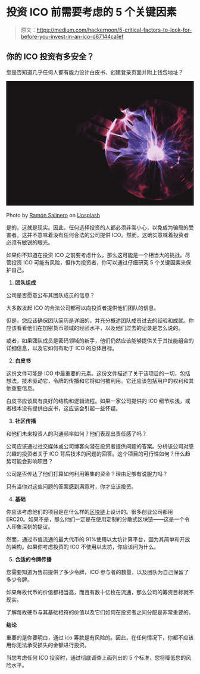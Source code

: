 # 投资 ICO 前需要考虑的 5 个关键因素

> 原文：<https://medium.com/hackernoon/5-critical-factors-to-look-for-before-you-invest-in-an-ico-d67144ca1ef>

## 你的 ICO 投资有多安全？

您是否知道几乎任何人都有能力设计白皮书、创建登录页面并附上钱包地址？

![](img/3e9a0339cfe161a76ac4d05812bcbca2.png)

Photo by [Ramón Salinero](https://unsplash.com/photos/vEE00Hx5d0Q?utm_source=unsplash&utm_medium=referral&utm_content=creditCopyText) on [Unsplash](https://unsplash.com/search/photos/technology?utm_source=unsplash&utm_medium=referral&utm_content=creditCopyText)

是的，这就是现实。因此，任何选择投资的人都必须非常小心，以免成为骗局的受害者。这并不意味着没有任何合法的公司提供 ICO。然而，这确实意味着投资者必须有敏锐的眼光。

如果你不知道在投资 ICO 之前要考虑什么，那么这可能是一个相当大的挑战。尽管投资 ICO 可能有风险，但作为投资者，你可以通过仔细研究 5 个关键因素来保护自己。

1) **团队组成**

公司是否愿意公布其团队成员的信息？

大多数发起 ICO 的合法公司都可以向投资者提供他们团队的信息。

但是，您应该确保团队简历是详细的，并充分概述团队成员过去的经验和成就。你应该看看他们在加密货币领域的经验水平，以及他们过去的记录是怎么说的。

或者，如果团队成员是密码领域的新手，他们仍然应该能够提供关于其技能组合的详细信息，以及它如何有助于 ICO 的总体目标。

2) **白皮书**

这份文件可能是 ICO 中最重要的元素。这份文件描述了关于该项目的一切，包括想法，技术驱动它，令牌的传播和它将如何被利用。它还应该包括用户的权利和其他重要信息。

白皮书应该具有良好的结构和逻辑流程。如果一家公司提供的 ICO 细节肤浅，或者根本没有提供白皮书，这应该会引起一些怀疑。

3) **社区传播**

和他们未来投资人的沟通频率如何？他们表现出责任感了吗？

公司应该通过社交媒体或公司博客向潜在投资者提供问题的答案。分析该公司对感兴趣的投资者关于 ICO 背后技术的问题的回答。这个项目的可行性如何？什么趋势可能会影响项目？

公司是否传达了他们打算如何利用筹集的资金？理由足够有说服力吗？

只有当你对这些问题的答案感到满意时，你才应该投资。

4) **基础**

你应该考虑他们的项目是在什么样的[区块链](https://hackernoon.com/tagged/blockchain)上设计的。很多创业公司都用 ERC20。如果不是，那么他们一定是在使用定制的分散式区块链——这是一个令人印象深刻的提议。

然而，通过市值流通的最大代币的 91%使用以太坊计算平台，因为其简单和开放的架构。如果你考虑投资的 ICO 不使用以太坊，你应该问为什么。

5) **合适的令牌传播**

您需要知道为售前提供了多少令牌，ICO 参与者的数量，以及团队为自己保留了多少令牌。

如果每枚代币的价值都相当高，而且有数十亿枚在流通，那么公司的筹资目标就不现实。

了解每枚硬币与其基础相符的价值以及它们如何在投资者之间分配是非常重要的。

**结论**

重要的是你要明白，通过 ico 筹款是有风险的。因此，在任何情况下，你都不应该用你无法承受损失的金额进行投资。

当您考虑任何 ICO 投资时，通过彻底调查上面列出的 5 个标准，您将降低您的风险水平。